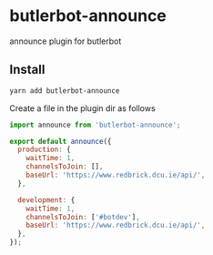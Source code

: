 # butlerbot-announce

announce plugin for butlerbot


## Install

```sh
yarn add butlerbot-announce
```
Create a file in the plugin dir as follows

```js
import announce from 'butlerbot-announce';

export default announce({
  production: {
    waitTime: 1,
    channelsToJoin: [],
    baseUrl: 'https://www.redbrick.dcu.ie/api/',
  },

  development: {
    waitTime: 1,
    channelsToJoin: ['#botdev'],
    baseUrl: 'https://www.redbrick.dcu.ie/api/',
  },
});
```
